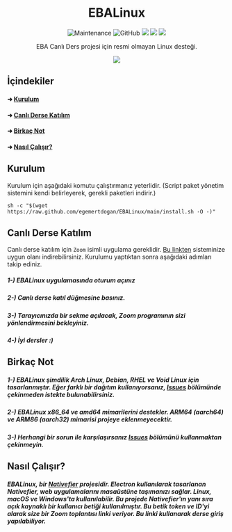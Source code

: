 <h1 align="center">EBALinux</h1>

<p align="center">
<img alt="Maintenance" src="https://img.shields.io/maintenance/yes/2021">
<img alt="GitHub" src="https://img.shields.io/github/license/egemertdogan/EBALinux">
<img src="https://img.shields.io/github/stars/egemertdogan/EBALinux">
<img src="https://img.shields.io/github/forks/egemertdogan/EBALinux">
<img src="https://img.shields.io/github/issues/egemertdogan/EBALinux">
</p>
<p align="center"> EBA Canlı Ders projesi için resmi olmayan Linux desteği. </p>

<p align="center">
<img src="https://raw.githubusercontent.com/egemertdogan/EBALinux/main/logo2.png">
</p>

## İçindekiler

####  ➜ [Kurulum](https://github.com/egemertdogan/EBALinux/tree/main#kurulum)
####  ➜ [Canlı Derse Katılım](https://github.com/egemertdogan/EBALinux/tree/main#canl%C4%B1-derse-kat%C4%B1l%C4%B1m)
####  ➜ [Birkaç Not](https://github.com/egemertdogan/EBALinux/tree/main#birka%C3%A7-not)
####  ➜ [Nasıl Çalışır?](https://github.com/egemertdogan/EBALinux#nas%C4%B1l-%C3%A7al%C4%B1%C5%9F%C4%B1r)

## Kurulum
Kurulum için aşağıdaki komutu çalıştırmanız yeterlidir. (Script paket yönetim sistemini kendi belirleyerek, gerekli paketleri indirir.)
```
sh -c "$(wget https://raw.github.com/egemertdogan/EBALinux/main/install.sh -O -)"
```

## Canlı Derse Katılım
Canlı derse katılım için `Zoom` isimli uygulama gereklidir. [Bu linkten](https://zoom.us/download) sisteminize uygun olanı indirebilirsiniz. Kurulumu yaptıktan sonra aşağıdaki adımları takip ediniz.

##### 1-) EBALinux uygulamasında oturum açınız
##### 2-) Canlı derse katıl düğmesine basınız.
##### 3-) Tarayıcınızda bir sekme açılacak, Zoom programının sizi yönlendirmesini bekleyiniz.
##### 4-) İyi dersler *:)*

## Birkaç Not
##### 1-) EBALinux şimdilik Arch Linux, Debian, RHEL ve Void Linux için tasarlanmıştır. Eğer farklı bir dağıtım kullanıyorsanız, [Issues](https://github.com/egemertdogan/EBALinux/issues) bölümünde çekinmeden istekte bulunabilirsiniz.
##### 2-) EBALinux x86_64 ve amd64 mimarilerini destekler. ARM64 (aarch64) ve ARM86 (aarch32) mimarisi projeye eklenmeyecektir.
##### 3-) Herhangi bir sorun ile karşılaşırsanız [Issues](https://github.com/egemertdogan/EBALinux/issues) bölümünü kullanmaktan çekinmeyin.

## Nasıl Çalışır?
##### EBALinux, bir [Nativefier](https://github.com/jiahaog/nativefier) projesidir. Electron kullanılarak tasarlanan Nativefier, web uygulamalarını masaüstüne taşımanızı sağlar. Linux, macOS ve Windows'ta kullanılabilir. Bu projede Nativefier'ın yanı sıra açık kaynaklı bir kullanıcı betiği kullanılmıştır. Bu betik token ve ID'yi alarak size bir Zoom toplantısı linki veriyor. Bu linki kullanarak derse giriş yapılabiliyor.
